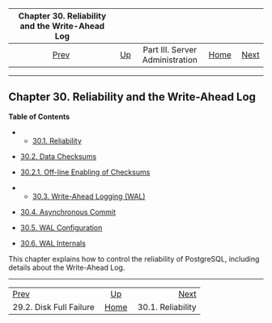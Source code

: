 <!--?xml version="1.0" encoding="UTF-8" standalone="no"?-->

|  Chapter 30. Reliability and the Write-Ahead Log  |                                                    |                                 |                                                       |                                                   |
| :-----------------------------------------------: | :------------------------------------------------- | :-----------------------------: | ----------------------------------------------------: | ------------------------------------------------: |
| [Prev](disk-full.html "29.2. Disk Full Failure")  | [Up](admin.html "Part III. Server Administration") | Part III. Server Administration | [Home](index.html "PostgreSQL 17devel Documentation") |  [Next](wal-reliability.html "30.1. Reliability") |

***

## Chapter 30. Reliability and the Write-Ahead Log

**Table of Contents**

  * *   [30.1. Reliability](wal-reliability.html)
  * [30.2. Data Checksums](checksums.html)

    <!---->

  * [30.2.1. Off-line Enabling of Checksums](checksums.html#CHECKSUMS-OFFLINE-ENABLE-DISABLE)

  * *   [30.3. Write-Ahead Logging (WAL)](wal-intro.html)
  * [30.4. Asynchronous Commit](wal-async-commit.html)
  * [30.5. WAL Configuration](wal-configuration.html)
  * [30.6. WAL Internals](wal-internals.html)

This chapter explains how to control the reliability of PostgreSQL, including details about the Write-Ahead Log.

***

|                                                   |                                                       |                                                   |
| :------------------------------------------------ | :---------------------------------------------------: | ------------------------------------------------: |
| [Prev](disk-full.html "29.2. Disk Full Failure")  |   [Up](admin.html "Part III. Server Administration")  |  [Next](wal-reliability.html "30.1. Reliability") |
| 29.2. Disk Full Failure                           | [Home](index.html "PostgreSQL 17devel Documentation") |                                 30.1. Reliability |

